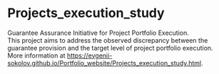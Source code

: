 # Projects_execution_study
Guarantee Assurance Initiative for Project Portfolio Execution.
<br>This project aims to address the observed discrepancy between the guarantee provision and the target level of project portfolio execution. 
<br>More information at https://evgenii-sokolov.github.io/Portfolio_website/Projects_execution_study.html.
